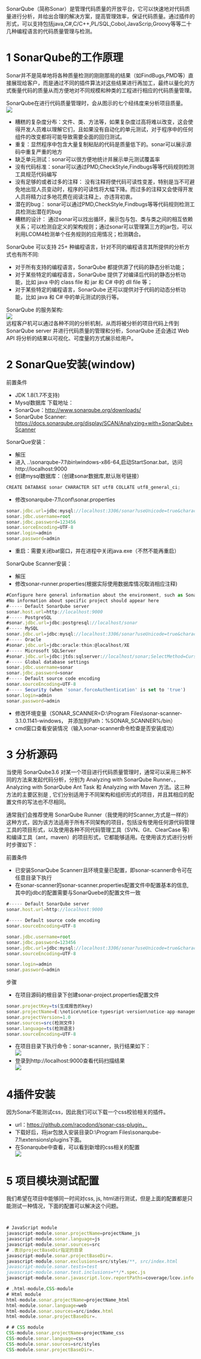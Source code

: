 SonarQube（简称Sonar）是管理代码质量的开放平台，它可以快速地对代码质量进行分析，并给出合理的解决方案，提高管理效率，保证代码质量。通过插件的形式，可以支持包括java,C#,C/C++,PL/SQL,Cobol,JavaScrip,Groovy等等二十几种编程语言的代码质量管理与检测。
# 1 SonarQube的工作原理
Sonar并不是简单地将各种质量检测的刚刚那局的结果（如FindBugs,PMD等）直接展现给客户，而是通过不同的插件算法对这些结果进行再加工，最终以量化的方式衡量代码的质量从而方便地对不同规模和种类的工程进行相应的代码质量管理。

SonarQube在进行代码质量管理时，会从图示的七个经纬度来分析项目质量。<br>
![](assets/19.png)<br>
- 糟糕的复杂度分布：文件、类、方法等，如果复杂度过高将难以改变，这会使得开发人员难以理解它们，且如果没有自动化的单元测试，对于程序中的任何组件的改变都将可能导致需要全面的回归测试。
- 重复：显然程序中包含大量复制粘贴的代码是质量低下的。sonar可以展示源码中重复严重的地方
- 缺乏单元测试：sonar可以很方便地统计并展示单元测试覆盖率
- 没有代码标准：sonar可以通过PMD,CheckStyle,Findbugs等等代码规则检测工具规范代码编写
- 没有足够的或者过多的注释： 没有注释将使代码可读性变差，特别是当不可避免地出现人员变动时，程序的可读性将大幅下降。而过多的注释又会使得开发人员将精力过多地花费在阅读注释上，亦违背初衷。
- 潜在的bug：  sonar可以通过PMD,CheckStyle,Findbugs等等代码规则检测工具检测出潜在的bug
- 糟糕的设计： 通过sonar可以找出循环，展示包与包、类与类之间的相互依赖关系；可以检测自定义的架构规则；通过sonar可以管理第三方的jar包，可以利用LCOM4检测单个任务规则的应用情况；检测耦合。

SonarQube 可以支持 25+ 种编程语言，针对不同的编程语言其所提供的分析方式也有所不同:
- 对于所有支持的编程语言，SonarQube 都提供源了代码的静态分析功能；
- 对于某些特定的编程语言，SonarQube 提供了对编译后代码的静态分析功能，比如 java 中的 class file 和 jar 和 C# 中的 dll file 等；
- 对于某些特定的编程语言，SonarQube 还可以提供对于代码的动态分析功能，比如 java 和 C# 中的单元测试的执行等。

SonarQube 的服务架构:<br>
![](assets/20.png)<br>
远程客户机可以通过各种不同的分析机制，从而将被分析的项目代码上传到 SonarQube server 并进行代码质量的管理和分析，SonarQube 还会通过 Web API 将分析的结果以可视化、可度量的方式展示给用户。

# 2 SonarQue安装(window)

前置条件
- JDK 1.8(1.7不支持)
- Mysql数据库
下载地址：
- SonarQue：http://www.sonarqube.org/downloads/
- SonarQube Scanner: https://docs.sonarqube.org/display/SCAN/Analyzing+with+SonarQube+Scanner

SonarQue安装：
- 解压
- 进入 ..\sonarqube-7.1\bin\windows-x86-64,启动StartSonar.bat，访问http://localhost:9000
- 创建mysql数据库：（创建sonar数据库,默认账号链接）
```javascript
CREATE DATABASE sonar CHARACTER SET utf8 COLLATE utf8_general_ci;
```
- 修改sonarqube-7.1\conf\sonar.properties
```javascript
sonar.jdbc.url=jdbc:mysql://localhost:3306/sonar?useUnicode=true&characterEncoding=utf8&rewriteBatchedStatements=true&useConfigs=maxPerformance
sonar.jdbc.username=root
sonar.jdbc.password=123456
sonar.sorceEncoding=UTF-8
sonar.login=admin
sonar.password=admin
```
- 重启：需要关闭bat窗口，并在进程中关闭java.exe（不然不能再重启）

SonarQube Scanner安装：
- 解压
- 修改sonar-runner.properties(根据实际使用数据库情况取消相应注释)
```javascript
#Configure here general information about the environment, such as SonarQube DB details for example  
#No information about specific project should appear here  
#----- Default SonarQube server  
sonar.host.url=http://localhost:9000  
#----- PostgreSQL  
#sonar.jdbc.url=jdbc:postgresql://localhost/sonar  
#----- MySQL  
sonar.jdbc.url=jdbc:mysql://localhost:3306/sonar?useUnicode=true&characterEncoding=utf8  
#----- Oracle  
#sonar.jdbc.url=jdbc:oracle:thin:@localhost/XE  
#----- Microsoft SQLServer  
#sonar.jdbc.url=jdbc:jtds:sqlserver://localhost/sonar;SelectMethod=Cursor  
#----- Global database settings  
sonar.jdbc.username=sonar  
sonar.jdbc.password=sonar  
#----- Default source code encoding  
sonar.sourceEncoding=UTF-8  
#----- Security (when 'sonar.forceAuthentication' is set to 'true')  
sonar.login=admin  
sonar.password=admin  
```
- 修改环境变量（SONAR_SCANNER=D:\Program Files\sonar-scanner-3.1.0.1141-windows， 并添加到Path：%SONAR_SCANNER%/bin）
- cmd窗口查看安装情况（输入sonar-scanner命令检查是否安装成功）

# 3 分析源码

当使用 SonarQube3.6 对某一个项目进行代码质量管理时，通常可以采用三种不同的方法来发起代码分析，分别为 Analyzing with SonarQube Runner、，Analyzing with SonarQube Ant Task 和 Analyzing with Maven 方法。这三种方法的主要区别是 , 它们分别适用于不同架构和组织形式的项目，并且其相应的配置文件的写法也不尽相同。

通常我们会推荐使用 SonarQube Runner（我使用的时Scanner,方式是一样的） 这种方式，因为该方法适用于所有不同架构的项目，包括没有使用任何源代码管理工具的项目形式，以及使用各种不同代码管理工具（SVN、Git、ClearCase 等）和编译工具（ant，maven）的项目形式，它都能够适用。在使用该方式进行分析时步骤如下：

前置条件
- 已安装SonarQube Scannerr且环境变量已配置，即sonar-scanner命令可在任意目录下执行
- 在sonar-scanner的sonar-scanner.properties配置文件中配置基本的信息, 其中的jdbc的配置需要与SonarQuebe的配置文件一致
```javascript
#----- Default SonarQube server
sonar.host.url=http://localhost:9000

#----- Default source code encoding
sonar.sourceEncoding=UTF-8

sonar.jdbc.username=root 
sonar.jdbc.password=123456
sonar.jdbc.url=jdbc:mysql://localhost:3306/sonar?useUnicode=true&characterEncoding=utf8&rewriteBatchedStatements=true&useConfigs=maxPerformance 
sonar.sourceEncoding=UTF-8 

sonar.login=admin 
sonar.password=admin
```

步骤
- 在项目源码的根目录下创建sonar-project.properties配置文件
```javascript
sonar.projectKey=ts(生成报告的key)
sonar.projectName=E:\notice\notice-typesript-version\notice-app-management-frontend-typescript（项目路径）
sonar.projectVersion=1.0
sonar.sources=src(检测文件)
sonar.language=ts(检测语言)
sonar.sourceEncoding=UTF-8
```
- 在项目目录下执行命令：sonar-scanner，执行结果如下：<br>
![](assets/1.png)<br>
- 登录到http://localhost:9000查看代码扫描结果<br>
![](assets/2.png)<br>

# 4插件安装
因为Sonar不能测试css，因此我们可以下载一个css校验相关的插件。
- url：https://github.com/racodond/sonar-css-plugin， 
- 下载好后，将jar包放入安装目录D:\Program Files\sonarqube-7.1\extensions\plugins下面。
- 在Sonarqube中查看，可以看到新增的css相关的配置<br>
![](assets/36.png)<br>

# 5 项目模块测试配置
我们希望在项目中能够同一时间对css, js, html进行测试，但是上面的配置都是只能测试一种情况，下面的配置可以解决这个问题。
```javascript


# JavaScript module
javascript-module.sonar.projectName=projectName_js
javascript-module.sonar.language=js
javascript-module.sonar.sources=src
# .表示projectBaseDir指定的目录
javascript-module.sonar.projectBaseDir=.
javascript-module.sonar.exclusions=src/styles/**, src/index.html
javascript-module.sonar.tests=test
javascript-module.sonar.test.inclusions=**/*.spec.js
javascript-module.sonar.javascript.lcov.reportPaths=coverage/lcov.info

# ,html-module,CSS-module
# Html module
html-module.sonar.projectName=projectName_html
html-module.sonar.language=web
html-module.sonar.sources=src/index.html
html-module.sonar.projectBaseDir=.

# # CSS module
CSS-module.sonar.projectName=projectName_css
CSS-module.sonar.language=css
CSS-module.sonar.sources=src/styles
CSS-module.sonar.projectBaseDir=.
```